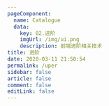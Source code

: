 ```yaml
---
pageComponent: 
  name: Catalogue
  data: 
    key: 02.进阶
    imgUrl: /img/ui.png
    description: 前端进阶相关技术
title: 进阶
date: 2020-03-11 21:50:54
permalink: /uper
sidebar: false
article: false
comment: false
editLink: false
---
```

